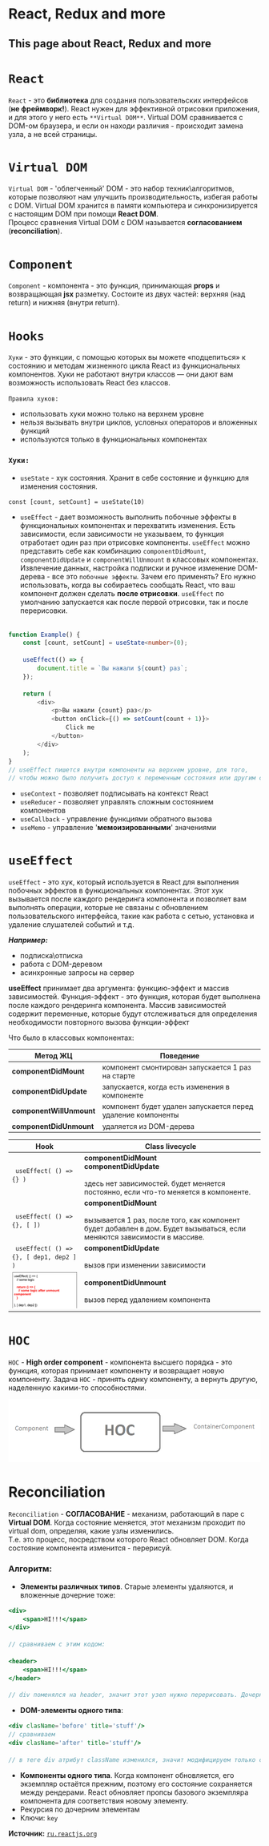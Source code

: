 # React, Redux and more #

## This page about React, Redux and more

# `React`

`React` - это **библиотека** для создания пользовательских интерфейсов (**не фреймворк!**). React нужен для эффективной
отрисовки приложения, и для этого у него есть `**Virtual DOM**`. Virtual DOM сравнивается с DOM-ом браузера, и если он
находи различия - происходит замена узла, а не всей страницы.

# `Virtual DOM`

`Virtual DOM` - 'облегченный' DOM - это набор техник\алгоритмов, которые позволяют нам улучшить производительность,
избегая работы с DOM. Virtual DOM хранится в памяти компьютера и синхронизируется с настоящим DOM при помощи **React
DOM**.  
Процесс сравнения Virtual DOM c DOM называется **согласованием** (**reconciliation**).

# `Component`

`Component` - компонента - это функция, принимающая **props** и возвращающая **jsx** разметку. Состоите из двух частей:
верхняя (над return) и нижняя (внутри return).

# `Hooks`

`Хуки` - это функции, с помощью которых вы можете «подцепиться» к состоянию и методам жизненного цикла React из
функциональных компонентов. Хуки не работают внутри классов — они дают вам возможность использовать React без классов.

`Правила хуков:`

* использовать хуки можно только на верхнем уровне
* нельзя вызывать внутри циклов, условных операторов и вложенных функций
* используются только в функциональных компонентах

### `Хуки:`

* `useState` - хук состояния. Хранит в себе состояние и функцию для изменения состояния.

```JS
const [count, setCount] = useState(10)
```

* `useEffect` - дает возможность выполнить побочные эффекты в функциональных компонентах и перехватить изменения. Есть
  зависимости, если зависимости не указываем, то функция отработает один раз при отрисовке компоненты.  `useEffect` можно представить себе как комбинацию `componentDidMount`, `componentDidUpdate` и `componentWillUnmount` в классовых компонентах.
Извлечение данных, настройка подписки и ручное изменение DOM-дерева - все это `побочные эффекты`.
Зачем его применять? Его нужно использовать, когда вы собираетесь сообщать React, что ваш компонент должен сделать **после отрисовки**.
`useEffect` по умолчанию запускается как после первой отрисовки, так и после перерисовки.

```typescript jsx

function Example() {
    const [count, setCount] = useState<number>(0);

    useEffect(() => {
        document.title = `Вы нажали ${count} раз`;
    });

    return (
        <div>
            <p>Вы нажали {count} раз</p>
            <button onClick={() => setCount(count + 1)}>
                Click me
            </button>
        </div>
    );
}
// useEffect пишется внутри компоненты на верхнем уровне, для того,
// чтобы можно было получить доступ к переменным состояния или другим свойства.

```

* `useContext` - позволяет подписывать на контекст React
* `useReducer` - позволяет управлять сложным состоянием компонентов
* `useCallback` - управление функциями обратного вызова
* `useMemo` - управление '**мемоизированными**' значениями

# `useEffect`
`useEffect` - это хук, который используется в React для выполнения побочных эффектов в функциональных компонентах. Этот хук вызывается после каждого рендеринга компонента и позволяет вам выполнять операции, которые не связаны с обновлением пользовательского интерфейса, такие как работа с сетью, установка и удаление слушателей событий и т.д.

**_Например:_**
* подписка\отписка
* работа с DOM-деревом
* асинхронные запросы на сервер

**useEffect** принимает два аргумента: функцию-эффект и массив зависимостей. Функция-эффект - это функция, которая будет выполнена после каждого рендеринга компонента. Массив зависимостей содержит переменные, которые будут отслеживаться для определения необходимости повторного вызова функции-эффект

Что было в классовых компонентах:

| Метод ЖЦ             | Поведение                                                    |
|----------------------|--------------------------------------------------------------|
| **componentDidMount**    | компонент смонтирован запускается 1 раз на старте            |
| **componentDidUpdate**   | запускается, когда есть изменения в компоненте               |
| **componentWillUnmount** | компонент будет удален запускается перед удаление компоненты |
| **componentDidUnmount**  | удаляется из DOM-дерева                                      |


| Hook                                                     | Class livecycle                                                                                                                                            |
|----------------------------------------------------------|------------------------------------------------------------------------------------------------------------------------------------------------------------|
| <code> useEffect( () => {} )      </code>                | **componentDidMount** </br> **componentDidUpdate** </br> <br/> здесь нет зависимостей. будет меняется постоянно, если что-то меняется в компоненте.        |
| <code> useEffect( () => {}, [ ])   </code>               | **componentDidMount** <br/> <br/> вызывается 1 раз, после того, как компонент будет добавлен в дом. Будет вызываться, если меняются зависимости в массиве. |
| <code> useEffect( () => {}, [ dep1, dep2 ] )     </code> | **componentDidUpdate** <br/> <br/> вызов при изменении зависимости                                                                                         |
| ![img.png](img.png)                                      | **componentDidUnmount** <br/> <br/> вызов перед удалением компонента                                                                                            |


# `HOC`

`HOC` - **High order component** - компонента высшего порядка - это функция, которая принимает компоненту и возвращает
новую компоненту. Задача `HOC` - принять однку компоненту, а вернуть другую, наделенную какими-то способностями.

![HOC1](./assets/HOC1.png)

# Reconciliation

`Reconciliation` - **СОГЛАСОВАНИЕ** - механизм, работающий в паре с __Virtual DOM__. Когда состояние меняется, этот
механизм проходит по virtual dom, определяя, какие узлы изменились.  
Т.е. это процесс, посредством которого React обновляет DOM. Когда состояние компонента изменится - перерисуй.

### Алгоритм:

* **Элементы различных типов**. Старые элементы удаляются, и вложенные дочерние тоже:

```jsx
<div>
    <span>HI!!!</span>
</div>

// сравниваем с этим кодом:

<header>
    <span>HI!!!</span>
</header>

// div поменялся на header, значит этот узел нужно перерисовать. Дочерний элемент span тоже.

```  

* **DOM-элементы одного типа**:

```jsx
<div clasName='before' title='stuff'/>
// сравниваем
<div clasName='after' title='stuff'/>

// в теге div атрибут className изменился, значит модифицируем только className
```  

* **Компоненты одного типа**. Когда компонент обновляется, его экземпляр остаётся прежним, поэтому его состояние
  сохраняется между рендерами. React обновляет пропсы базового экземпляра компонента для соответствия новому элементу.
* Рекурсия по дочерним элементам
* Ключи: `key`

**Источник:** [`ru.reactjs.org`](https://ru.reactjs.org/docs/reconciliation.html)



